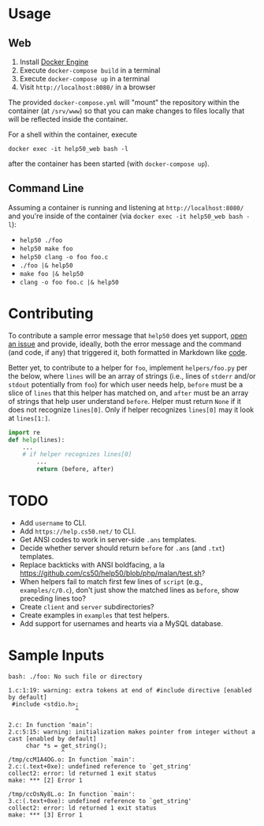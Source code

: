 # Usage

## Web

1. Install [Docker Engine](https://docs.docker.com/engine/installation/)
1. Execute `docker-compose build` in a terminal
1. Execute `docker-compose up` in a terminal
1. Visit `http://localhost:8080/` in a browser

The provided `docker-compose.yml` will "mount" the repository within the container (at `/srv/www`) so that you can make changes to files locally that will be reflected inside the container.

For a shell within the container, execute

```
docker exec -it help50_web bash -l
```

after the container has been started (with `docker-compose up`).

## Command Line

Assuming a container is running and listening at `http://localhost:8080/` and you're inside of the container (via `docker exec -it help50_web bash -l`):

* `help50 ./foo`
* `help50 make foo`
* `help50 clang -o foo foo.c`
* `./foo |& help50`
* `make foo |& help50`
* `clang -o foo foo.c |& help50`

# Contributing

To contribute a sample error message that `help50` does yet support, [open an issue](https://github.com/cs50/help50/issues) and provide, ideally, both the error message and the command (and code, if any) that triggered it, both formatted in Markdown like [code](https://guides.github.com/features/mastering-markdown/#syntax).

Better yet, to contribute to a helper for `foo`, implement `helpers/foo.py` per the below, where `lines` will be an array of strings (i.e., lines of `stderr` and/or `stdout` potentially from `foo`) for which user needs help, `before` must be a slice of `lines` that this helper has matched on, and `after` must be an array of strings that help user understand `before`. Helper must return `None` if it does not recognize `lines[0]`. Only if helper recognizes `lines[0]` may it look at `lines[1:]`.

```python
import re
def help(lines):
    ...
    # if helper recognizes lines[0]
        ...
        return (before, after)
```

# TODO

* Add `username` to CLI.
* Add `https://help.cs50.net/` to CLI.
* Get ANSI codes to work in server-side `.ans` templates.
* Decide whether server should return `before` for `.ans` (and `.txt`) templates.
* Replace backticks with ANSI boldfacing, a la https://github.com/cs50/help50/blob/php/malan/test.sh?
* When helpers fail to match first few lines of `script` (e.g., `examples/c/0.c`), don't just show the matched lines as `before`, show preceding lines too?
* Create `client` and `server` subdirectories?
* Create examples in `examples` that test helpers.
* Add support for usernames and hearts via a MySQL database.

# Sample Inputs

```
bash: ./foo: No such file or directory
```

```
1.c:1:19: warning: extra tokens at end of #include directive [enabled by default]
 #include <stdio.h>;
                   ^
```

```
2.c: In function ‘main’:
2.c:5:15: warning: initialization makes pointer from integer without a cast [enabled by default]
     char *s = get_string();
               ^
/tmp/ccM1A4OG.o: In function `main':
2.c:(.text+0xe): undefined reference to `get_string'
collect2: error: ld returned 1 exit status
make: *** [2] Error 1
```

```
/tmp/ccOsNy8L.o: In function `main':
3.c:(.text+0xe): undefined reference to `get_string'
collect2: error: ld returned 1 exit status
make: *** [3] Error 1
```
